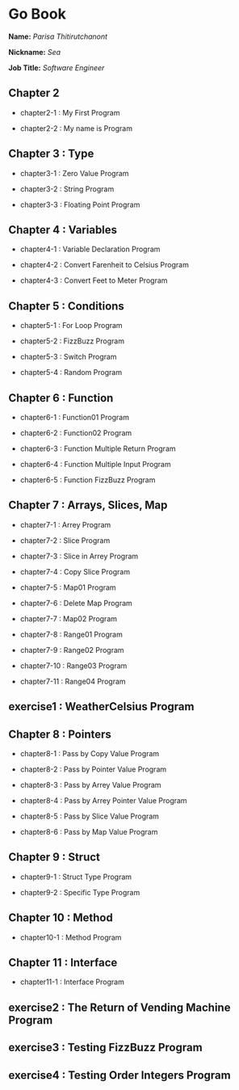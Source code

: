 # Go Book

**Name:** *Parisa Thitirutchanont*

**Nickname:** *Sea*

**Job Title:** *Software Engineer*

## Chapter 2

* chapter2-1 : My First Program

* chapter2-2 : My name is Program

## Chapter 3 : Type

* chapter3-1 : Zero Value Program

* chapter3-2 : String Program

* chapter3-3 : Floating Point Program

## Chapter 4 : Variables

* chapter4-1 : Variable Declaration Program

* chapter4-2 : Convert Farenheit to Celsius Program

* chapter4-3 : Convert Feet to Meter Program

## Chapter 5 : Conditions

* chapter5-1 : For Loop Program

* chapter5-2 : FizzBuzz Program

* chapter5-3 : Switch Program

* chapter5-4 : Random Program

## Chapter 6 : Function

* chapter6-1 : Function01 Program

* chapter6-2 : Function02 Program

* chapter6-3 : Function Multiple Return Program

* chapter6-4 : Function Multiple Input Program

* chapter6-5 : Function FizzBuzz Program

## Chapter 7 : Arrays, Slices, Map

* chapter7-1 : Arrey Program

* chapter7-2 : Slice Program

* chapter7-3 : Slice in Arrey Program

* chapter7-4 : Copy Slice Program

* chapter7-5 : Map01 Program

* chapter7-6 : Delete Map Program

* chapter7-7 : Map02 Program

* chapter7-8 : Range01 Program

* chapter7-9 : Range02 Program

* chapter7-10 : Range03 Program

* chapter7-11 : Range04 Program

## exercise1 : WeatherCelsius Program

## Chapter 8 : Pointers

* chapter8-1 : Pass by Copy Value Program

* chapter8-2 : Pass by Pointer Value Program

* chapter8-3 : Pass by Arrey Value Program

* chapter8-4 : Pass by Arrey Pointer Value Program

* chapter8-5 : Pass by Slice Value Program

* chapter8-6 : Pass by Map Value Program

## Chapter 9 : Struct

* chapter9-1 : Struct Type Program

* chapter9-2 : Specific Type Program

## Chapter 10 : Method

* chapter10-1 : Method Program

## Chapter 11 : Interface

* chapter11-1 : Interface Program

## exercise2 : The Return of Vending Machine Program

## exercise3 : Testing FizzBuzz Program

## exercise4 : Testing Order Integers Program
